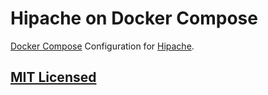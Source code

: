 # Hipache on Docker Compose

[Docker Compose](https://github.com/docker/fig) Configuration for
[Hipache](https://github.com/hipache/hipache).

## [MIT Licensed](https://github.com/Turistforeningen/hipache/blob/master/LICENSE)

